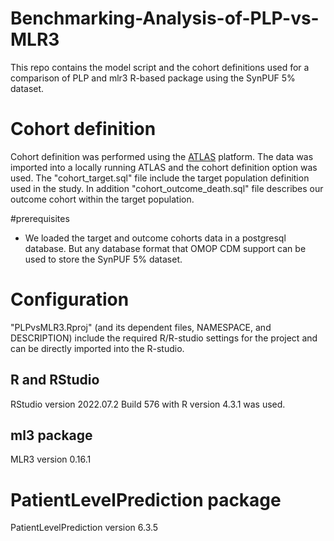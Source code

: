 # Benchmarking-Analysis-of-PLP-vs-MLR3 
This repo contains the model script and the cohort definitions used for a comparison of PLP and mlr3 R-based package using the SynPUF 5% dataset.

# Cohort definition
Cohort definition was performed using the [ATLAS](https://atlas-demo.ohdsi.org/#/home) platform. The data was imported into a locally running ATLAS and the cohort definition option was used. The "cohort_target.sql" file include the target population definition used in the study. In addition "cohort_outcome_death.sql" file describes our outcome cohort within the target population.

#prerequisites
- We loaded the target and outcome cohorts data in a postgresql database. But any database format that OMOP CDM support can be used to store the SynPUF 5% dataset.

# Configuration

"PLPvsMLR3.Rproj" (and its dependent files, NAMESPACE, and DESCRIPTION) include the required R/R-studio settings for the project and can be directly imported into the R-studio. 

## R and RStudio
RStudio version 2022.07.2 Build 576 with R version 4.3.1 was used. 

## ml3 package
MLR3 version 0.16.1

# PatientLevelPrediction package 
PatientLevelPrediction version 6.3.5

